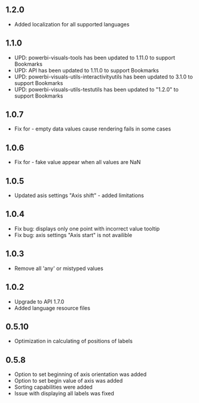 ## 1.2.0
* Added localization for all supported languages

## 1.1.0
* UPD: powerbi-visuals-tools has been updated to 1.11.0 to support Bookmarks
* UPD: API has been updated to 1.11.0 to support Bookmarks
* UPD: powerbi-visuals-utils-interactivityutils has been updated to 3.1.0 to support Bookmarks
* UPD: powerbi-visuals-utils-testutils has been updated to "1.2.0" to support Bookmarks

## 1.0.7
* Fix for - empty data values cause rendering fails in some cases

## 1.0.6
* Fix for - fake value appear when all values are NaN

## 1.0.5
* Updated asis settings "Axis shift" - added limitations

## 1.0.4
* Fix bug: displays only one point with incorrect value tooltip
* Fix bug: axis settings "Axis start" is not availible

## 1.0.3

* Remove all 'any' or mistyped values

## 1.0.2

* Upgrade to API 1.7.0
* Added language resource files

## 0.5.10

* Optimization in calculating of positions of labels

## 0.5.8
* Option to set beginning of axis orientation was added
* Option to set begin value of axis was added
* Sorting capabilities were added
* Issue with displaying all labels was fixed
